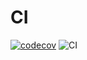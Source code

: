 # CI

[![codecov](https://codecov.io/gh/moorekwon/ci/branch/master/graph/badge.svg)](https://codecov.io/gh/moorekwon/ci)          ![CI](https://github.com/moorekwon/ci/workflows/CI/badge.svg)
